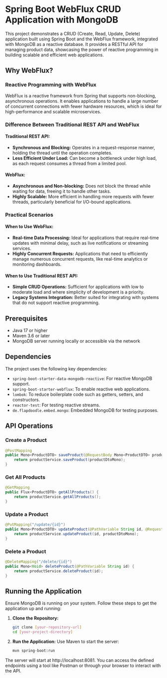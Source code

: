 # Spring Boot WebFlux CRUD Application with MongoDB

This project demonstrates a CRUD (Create, Read, Update, Delete) application built using Spring Boot and the WebFlux framework, integrated with MongoDB as a reactive database. It provides a RESTful API for managing product data, showcasing the power of reactive programming in building scalable and efficient web applications.

## Why WebFlux?

### Reactive Programming with WebFlux
WebFlux is a reactive framework from Spring that supports non-blocking, asynchronous operations. It enables applications to handle a large number of concurrent connections with fewer hardware resources, which is ideal for high-performance and scalable microservices.

### Difference Between Traditional REST API and WebFlux

#### Traditional REST API:
- **Synchronous and Blocking:** Operates in a request-response manner, holding the thread until the operation completes.
- **Less Efficient Under Load:** Can become a bottleneck under high load, as each request consumes a thread from a limited pool.

#### WebFlux:
- **Asynchronous and Non-blocking:** Does not block the thread while waiting for data, freeing it to handle other tasks.
- **Highly Scalable:** More efficient in handling more requests with fewer threads, particularly beneficial for I/O-bound applications.

### Practical Scenarios

#### When to Use WebFlux:
- **Real-time Data Processing:** Ideal for applications that require real-time updates with minimal delay, such as live notifications or streaming services.
- **Highly Concurrent Requests:** Applications that need to efficiently manage numerous concurrent requests, like real-time analytics or monitoring dashboards.

#### When to Use Traditional REST API:
- **Simple CRUD Operations:** Sufficient for applications with low to moderate load and where simplicity of development is a priority.
- **Legacy Systems Integration:** Better suited for integrating with systems that do not support reactive programming.

## Prerequisites

- Java 17 or higher
- Maven 3.6 or later
- MongoDB server running locally or accessible via the network

## Dependencies

The project uses the following key dependencies:

- `spring-boot-starter-data-mongodb-reactive`: For reactive MongoDB support.
- `spring-boot-starter-webflux`: To enable reactive web applications.
- `lombok`: To reduce boilerplate code such as getters, setters, and constructors.
- `reactor-test`: For testing reactive streams.
- `de.flapdoodle.embed.mongo`: Embedded MongoDB for testing purposes.

## API Operations

### Create a Product

```java
@PostMapping
public Mono<ProductDTO> saveProduct(@RequestBody Mono<ProductDTO> productDtoMono) {
    return productService.saveProduct(productDtoMono);
}
```

### Get All Products

```java
@GetMapping
public Flux<ProductDTO> getAllProducts() {
    return productService.getAllProducts();
}
```

### Update a Product

```java
@PutMapping("/update/{id}")
public Mono<ProductDTO> updateProduct(@PathVariable String id, @RequestBody Mono<ProductDTO> productDtoMono) {
    return productService.updateProduct(id, productDtoMono);
}
```

### Delete a Product

```java
@DeleteMapping("/delete/{id}")
public Mono<Void> deleteProduct(@PathVariable String id) {
    return productService.deleteProduct(id);
}
```

## Running the Application

Ensure MongoDB is running on your system. Follow these steps to get the application up and running:

1. **Clone the Repository:**
   
   ```bash
   git clone [your-repository-url]
   cd [your-project-directory]
   ```
   
3. **Run the Application:** Use Maven to start the server:
   
   ```bash
   mvn spring-boot:run
   ```
   
The server will start at http://localhost:8081. You can access the defined endpoints using a tool like Postman or through your browser to interact with the API.
